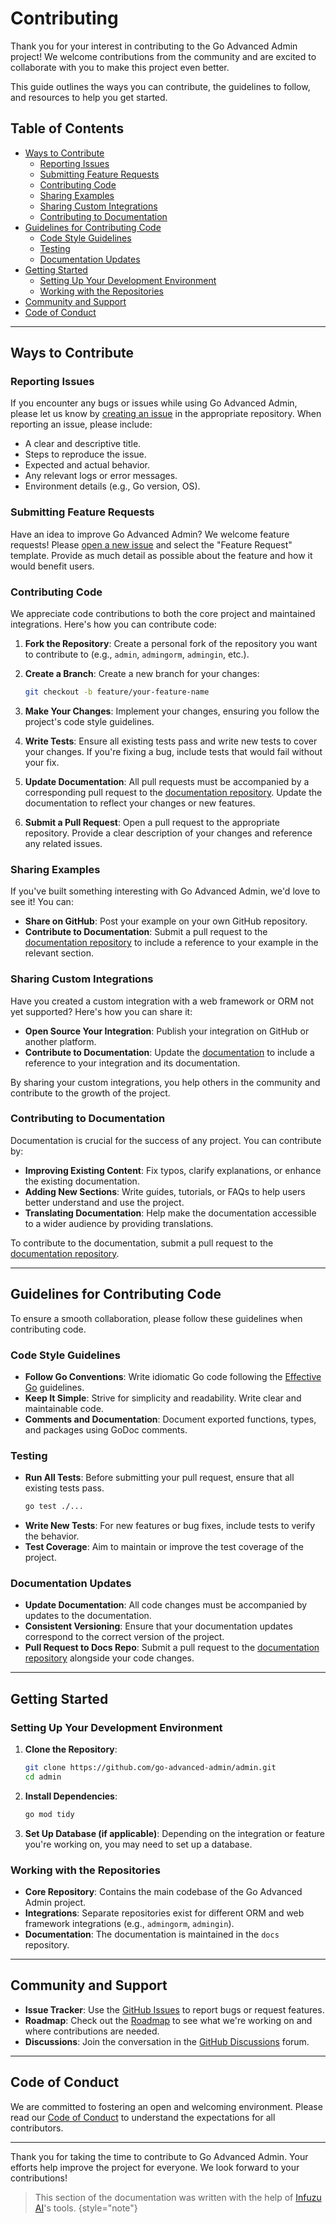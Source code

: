 # Contributing

Thank you for your interest in contributing to the Go Advanced Admin project! We welcome contributions from the 
community and are excited to collaborate with you to make this project even better.

This guide outlines the ways you can contribute, the guidelines to follow, and resources to help you get started.

## Table of Contents

- [Ways to Contribute](#ways-to-contribute)
    - [Reporting Issues](#reporting-issues)
    - [Submitting Feature Requests](#submitting-feature-requests)
    - [Contributing Code](#contributing-code)
    - [Sharing Examples](#sharing-examples)
    - [Sharing Custom Integrations](#sharing-custom-integrations)
    - [Contributing to Documentation](#contributing-to-documentation)
- [Guidelines for Contributing Code](#guidelines-for-contributing-code)
    - [Code Style Guidelines](#code-style-guidelines)
    - [Testing](#testing)
    - [Documentation Updates](#documentation-updates)
- [Getting Started](#getting-started)
    - [Setting Up Your Development Environment](#setting-up-your-development-environment)
    - [Working with the Repositories](#working-with-the-repositories)
- [Community and Support](#community-and-support)
- [Code of Conduct](#code-of-conduct)

---

## Ways to Contribute

### Reporting Issues

If you encounter any bugs or issues while using Go Advanced Admin, please let us know by 
[creating an issue](https://github.com/go-advanced-admin/admin/issues/new) in the appropriate repository. When 
reporting an issue, please include:

- A clear and descriptive title.
- Steps to reproduce the issue.
- Expected and actual behavior.
- Any relevant logs or error messages.
- Environment details (e.g., Go version, OS).

### Submitting Feature Requests

Have an idea to improve Go Advanced Admin? We welcome feature requests! Please 
[open a new issue](https://github.com/go-advanced-admin/admin/issues/new) and select the "Feature Request" template. 
Provide as much detail as possible about the feature and how it would benefit users.

### Contributing Code

We appreciate code contributions to both the core project and maintained integrations. Here's how you can contribute code:

1. **Fork the Repository**: Create a personal fork of the repository you want to contribute to (e.g., `admin`, 
`admingorm`, `admingin`, etc.).

2. **Create a Branch**: Create a new branch for your changes:
   ```bash
   git checkout -b feature/your-feature-name
   ```

3. **Make Your Changes**: Implement your changes, ensuring you follow the project's code style guidelines.

4. **Write Tests**: Ensure all existing tests pass and write new tests to cover your changes. If you're fixing a bug, 
include tests that would fail without your fix.

5. **Update Documentation**: All pull requests must be accompanied by a corresponding pull request to the 
[documentation repository](https://github.com/go-advanced-admin/docs). Update the documentation to reflect your changes 
or new features.

6. **Submit a Pull Request**: Open a pull request to the appropriate repository. Provide a clear description of your 
changes and reference any related issues.

### Sharing Examples

If you've built something interesting with Go Advanced Admin, we'd love to see it! You can:

- **Share on GitHub**: Post your example on your own GitHub repository.
- **Contribute to Documentation**: Submit a pull request to the 
[documentation repository](https://github.com/go-advanced-admin/docs) to include a reference to your example in the 
relevant section.

### Sharing Custom Integrations

Have you created a custom integration with a web framework or ORM not yet supported? Here's how you can share it:

- **Open Source Your Integration**: Publish your integration on GitHub or another platform.
- **Contribute to Documentation**: Update the [documentation](https://github.com/go-advanced-admin/docs) to include a 
reference to your integration and its documentation.

By sharing your custom integrations, you help others in the community and contribute to the growth of the project.

### Contributing to Documentation

Documentation is crucial for the success of any project. You can contribute by:

- **Improving Existing Content**: Fix typos, clarify explanations, or enhance the existing documentation.
- **Adding New Sections**: Write guides, tutorials, or FAQs to help users better understand and use the project.
- **Translating Documentation**: Help make the documentation accessible to a wider audience by providing translations.

To contribute to the documentation, submit a pull request to the 
[documentation repository](https://github.com/go-advanced-admin/docs).

---

## Guidelines for Contributing Code

To ensure a smooth collaboration, please follow these guidelines when contributing code.

### Code Style Guidelines

- **Follow Go Conventions**: Write idiomatic Go code following the 
[Effective Go](https://golang.org/doc/effective_go.html) guidelines.
- **Keep It Simple**: Strive for simplicity and readability. Write clear and maintainable code.
- **Comments and Documentation**: Document exported functions, types, and packages using GoDoc comments.

### Testing

- **Run All Tests**: Before submitting your pull request, ensure that all existing tests pass.
  ```bash
  go test ./...
  ```
- **Write New Tests**: For new features or bug fixes, include tests to verify the behavior.
- **Test Coverage**: Aim to maintain or improve the test coverage of the project.

### Documentation Updates

- **Update Documentation**: All code changes must be accompanied by updates to the documentation.
- **Consistent Versioning**: Ensure that your documentation updates correspond to the correct version of the project.
- **Pull Request to Docs Repo**: Submit a pull request to the 
[documentation repository](https://github.com/go-advanced-admin/docs) alongside your code changes.

---

## Getting Started

### Setting Up Your Development Environment

1. **Clone the Repository**:
   ```bash
   git clone https://github.com/go-advanced-admin/admin.git
   cd admin
   ```

2. **Install Dependencies**:
   ```bash
   go mod tidy
   ```

3. **Set Up Database (if applicable)**: Depending on the integration or feature you're working on, you may need to set 
up a database.

### Working with the Repositories

- **Core Repository**: Contains the main codebase of the Go Advanced Admin project.
- **Integrations**: Separate repositories exist for different ORM and web framework integrations (e.g., `admingorm`, 
`admingin`).
- **Documentation**: The documentation is maintained in the `docs` repository.

---

## Community and Support

- **Issue Tracker**: Use the [GitHub Issues](https://github.com/go-advanced-admin/admin/issues) to report bugs or 
request features.
- **Roadmap**: Check out the [Roadmap](Road-Map.md) to see what we're working on and where contributions are needed.
- **Discussions**: Join the conversation in the 
[GitHub Discussions](https://github.com/go-advanced-admin/admin/discussions) forum.

---

## Code of Conduct

We are committed to fostering an open and welcoming environment. Please read our 
[Code of Conduct](https://github.com/go-advanced-admin/admin/blob/main/CODE_OF_CONDUCT.md) to understand the 
expectations for all contributors.

---

Thank you for taking the time to contribute to Go Advanced Admin. Your efforts help improve the project for everyone. 
We look forward to your contributions!

> This section of the documentation was written with the help of [Infuzu AI](https://infuzu.com)'s tools.
{style="note"}
